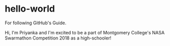 # hello-world
For following GitHub's Guide.

Hi, I'm Priyanka and I'm excited to be a part of Montgomery College's NASA Swarmathon Competition 2018 as a high-schooler!
